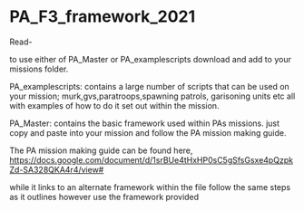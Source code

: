 # PA_F3_framework_2021

Read-

to use either of PA_Master or PA_examplescripts download and add to your missions folder.

PA_examplescripts: contains a large number of scripts that can be used on your mission;
murk,gvs,paratroops,spawning patrols, garisoning units etc all with examples of how to do it set out within the mission.

PA_Master: contains the basic framework used within PAs missions. just copy and paste into your mission and follow the PA mission making guide.

The PA mission making guide can be found here,
https://docs.google.com/document/d/1srBUe4tHxHP0sC5gSfsGsxe4pQzpkZd-SA328QKA4r4/view#

while it links to an alternate framework within the file follow the same steps as it outlines however use the framework provided
